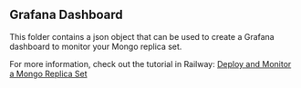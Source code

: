 ## Grafana Dashboard

This folder contains a json object that can be used to create a Grafana dashboard to monitor your Mongo replica set.

For more information, check out the tutorial in Railway: [Deploy and Monitor a Mongo Replica Set](https://docs.railway.app/tutorials/deploy-and-monitor-mongo)